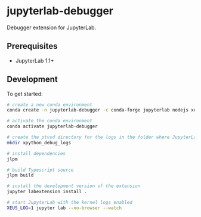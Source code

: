 # jupyterlab-debugger

Debugger extension for JupyterLab.

## Prerequisites

- JupyterLab 1.1+

## Development

To get started:

```bash
# create a new conda environment
conda create -n jupyterlab-debugger -c conda-forge jupyterlab nodejs xeus-python ptvsd

# activate the conda environment
conda activate jupyterlab-debugger

# create the ptvsd directory for the logs in the folder where JupyterLab is started
mkdir xpython_debug_logs

# install dependencies
jlpm

# build Typescript source
jlpm build

# install the development version of the extension
jupyter labextension install .

# start JupyterLab with the kernel logs enabled
XEUS_LOG=1 jupyter lab --no-browser --watch
```

